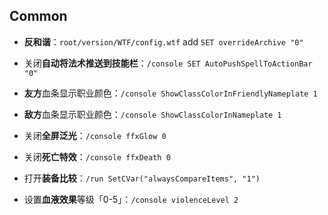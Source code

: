 ## Common

- **反和谐**：`root/version/WTF/config.wtf` add `SET overrideArchive "0"`
- 关闭**自动将法术推送到技能栏**：`/console SET AutoPushSpellToActionBar "0"`

- **友方**血条显示职业颜色：`/console ShowClassColorInFriendlyNameplate 1`
- **敌方**血条显示职业颜色：`/console ShowClassColorInNameplate 1`
- 关闭**全屏泛光**：`/console ffxGlow 0`
- 关闭**死亡特效**：`/console ffxDeath 0`
- 打开**装备比较**：`/run SetCVar("alwaysCompareItems", "1")`
- 设置**血液效果**等级「0-5」：`/console violenceLevel 2`
